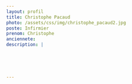 ```yaml
---
layout: profil
title: Christophe Pacaud
photo: /assets/css/img/christophe_pacaud2.jpg
poste: Infirmier
prenom: Christophe
anciennete: 
description: |
 

  

  
---
```

